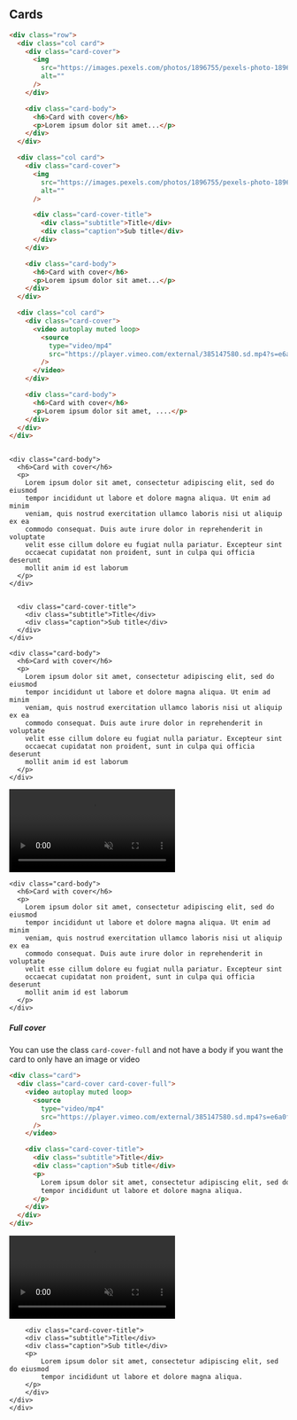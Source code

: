 ## Cards

```html
<div class="row">
  <div class="col card">
    <div class="card-cover">
      <img
        src="https://images.pexels.com/photos/1896755/pexels-photo-1896755.jpeg?auto=compress&cs=tinysrgb&dpr=2&w=500"
        alt=""
      />
    </div>

    <div class="card-body">
      <h6>Card with cover</h6>
      <p>Lorem ipsum dolor sit amet...</p>
    </div>
  </div>

  <div class="col card">
    <div class="card-cover">
      <img
        src="https://images.pexels.com/photos/1896755/pexels-photo-1896755.jpeg?auto=compress&cs=tinysrgb&dpr=2&w=500"
        alt=""
      />

      <div class="card-cover-title">
        <div class="subtitle">Title</div>
        <div class="caption">Sub title</div>
      </div>
    </div>

    <div class="card-body">
      <h6>Card with cover</h6>
      <p>Lorem ipsum dolor sit amet...</p>
    </div>
  </div>

  <div class="col card">
    <div class="card-cover">
      <video autoplay muted loop>
        <source
          type="video/mp4"
          src="https://player.vimeo.com/external/385147580.sd.mp4?s=e6a0ffe2125b290636bd7a765e492e900b9e4013&profile_id=139&oauth2_token_id=57447761"
        />
      </video>
    </div>

    <div class="card-body">
      <h6>Card with cover</h6>
      <p>Lorem ipsum dolor sit amet, ....</p>
    </div>
  </div>
</div>
```

<div class="row">
  <div class="col card">
    <div class="card-cover">
      <img
        src="https://images.pexels.com/photos/1896755/pexels-photo-1896755.jpeg?auto=compress&cs=tinysrgb&dpr=2&w=500"
        alt=""
      />
    </div>

    <div class="card-body">
      <h6>Card with cover</h6>
      <p>
        Lorem ipsum dolor sit amet, consectetur adipiscing elit, sed do eiusmod
        tempor incididunt ut labore et dolore magna aliqua. Ut enim ad minim
        veniam, quis nostrud exercitation ullamco laboris nisi ut aliquip ex ea
        commodo consequat. Duis aute irure dolor in reprehenderit in voluptate
        velit esse cillum dolore eu fugiat nulla pariatur. Excepteur sint
        occaecat cupidatat non proident, sunt in culpa qui officia deserunt
        mollit anim id est laborum
      </p>
    </div>

  </div>

  <div class="col card">
    <div class="card-cover">
      <img
        src="https://images.pexels.com/photos/1896755/pexels-photo-1896755.jpeg?auto=compress&cs=tinysrgb&dpr=2&w=500"
        alt=""
      />

      <div class="card-cover-title">
        <div class="subtitle">Title</div>
        <div class="caption">Sub title</div>
      </div>
    </div>

    <div class="card-body">
      <h6>Card with cover</h6>
      <p>
        Lorem ipsum dolor sit amet, consectetur adipiscing elit, sed do eiusmod
        tempor incididunt ut labore et dolore magna aliqua. Ut enim ad minim
        veniam, quis nostrud exercitation ullamco laboris nisi ut aliquip ex ea
        commodo consequat. Duis aute irure dolor in reprehenderit in voluptate
        velit esse cillum dolore eu fugiat nulla pariatur. Excepteur sint
        occaecat cupidatat non proident, sunt in culpa qui officia deserunt
        mollit anim id est laborum
      </p>
    </div>

  </div>

  <div class="col card">
    <div class="card-cover">
      <video autoplay muted loop>
        <source
          type="video/mp4"
          src="https://player.vimeo.com/external/385147580.sd.mp4?s=e6a0ffe2125b290636bd7a765e492e900b9e4013&profile_id=139&oauth2_token_id=57447761"
        />
      </video>
    </div>

    <div class="card-body">
      <h6>Card with cover</h6>
      <p>
        Lorem ipsum dolor sit amet, consectetur adipiscing elit, sed do eiusmod
        tempor incididunt ut labore et dolore magna aliqua. Ut enim ad minim
        veniam, quis nostrud exercitation ullamco laboris nisi ut aliquip ex ea
        commodo consequat. Duis aute irure dolor in reprehenderit in voluptate
        velit esse cillum dolore eu fugiat nulla pariatur. Excepteur sint
        occaecat cupidatat non proident, sunt in culpa qui officia deserunt
        mollit anim id est laborum
      </p>
    </div>

  </div>
</div>

##### Full cover

You can use the class `card-cover-full` and not have a body if you want the card to only have an image or video

```html
<div class="card">
  <div class="card-cover card-cover-full">
    <video autoplay muted loop>
      <source
        type="video/mp4"
        src="https://player.vimeo.com/external/385147580.sd.mp4?s=e6a0ffe2125b290636bd7a765e492e900b9e4013&profile_id=139&oauth2_token_id=57447761"
      />
    </video>

    <div class="card-cover-title">
      <div class="subtitle">Title</div>
      <div class="caption">Sub title</div>
      <p>
        Lorem ipsum dolor sit amet, consectetur adipiscing elit, sed do eiusmod
        tempor incididunt ut labore et dolore magna aliqua.
      </p>
    </div>
  </div>
</div>
```

<div class="input-box">
    <div class="card">
    <div class="card-cover card-cover-full">
        <video autoplay muted loop>
        <source
            type="video/mp4"
            src="https://player.vimeo.com/external/385147580.sd.mp4?s=e6a0ffe2125b290636bd7a765e492e900b9e4013&profile_id=139&oauth2_token_id=57447761"
        />
        </video>

        <div class="card-cover-title">
        <div class="subtitle">Title</div>
        <div class="caption">Sub title</div>
        <p>
            Lorem ipsum dolor sit amet, consectetur adipiscing elit, sed do eiusmod
            tempor incididunt ut labore et dolore magna aliqua.
        </p>
        </div>
    </div>
    </div>

</div>
